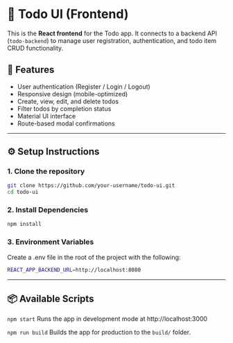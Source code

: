 # 📝 Todo UI (Frontend)

This is the **React frontend** for the Todo app. It connects to a backend API (`todo-backend`) to manage user registration, authentication, and todo item CRUD functionality.

## 🚀 Features

- User authentication (Register / Login / Logout)
- Responsive design (mobile-optimized)
- Create, view, edit, and delete todos
- Filter todos by completion status
- Material UI interface
- Route-based modal confirmations

---

## ⚙️ Setup Instructions

### 1. Clone the repository

```bash
git clone https://github.com/your-username/todo-ui.git
cd todo-ui
```

### 2. Install Dependencies

```bash
npm install
```

### 3. Environment Variables

Create a .env file in the root of the project with the following:

```bash
REACT_APP_BACKEND_URL=http://localhost:8080
```

---

## 📦 Available Scripts

`npm start`
Runs the app in development mode at http://localhost:3000

`npm run build`
Builds the app for production to the `build/` folder.